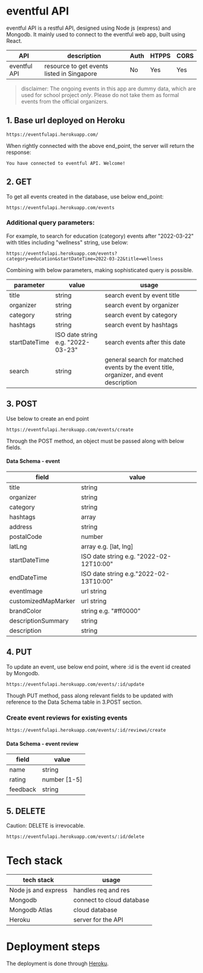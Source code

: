 # eventful API
eventful API is a restful API, designed using Node js (express) and Mongodb. It mainly used to connect to the eventful web app, built using React.


| API  | description | Auth  | HTPPS  | CORS  |
| ------------- | ------------- | ------------- |------------- |------------- |
| eventful API   | resource to get events listed in Singapore  | No  |Yes |Yes |


>disclaimer: The ongoing events in this app are dummy data, which are used for school project <em>only</em>. Please do not take them as formal events from the official organizers.


## 1. Base url deployed on Heroku
```
https://eventfulapi.herokuapp.com/
```

When rightly connected with the above end_point, the server will return the response:

```
You have connected to eventful API. Welcome!
```

## 2. GET
To get all events created in the database, use below end_point:
```
https://eventfulapi.herokuapp.com/events
```

### Additional query parameters:

For example, to search for education (category) events after "2022-03-22" with titles including "wellness" string, use below:
```
https://eventfulapi.herokuapp.com/events?category=education&startDateTime=2022-03-22&title=wellness
```
Combining with below parameters, making sophisticated query is possible.

| parameter  | value | usage  | 
| ------------- | ------------- | ------------- |
| title  | string  | search event by event title  |
| organizer  | string  | search event by organizer  |
| category  | string  | search event by category  |
| hashtags  | string |search event by hashtags  |
| startDateTime  | ISO date string e.g. "2022-03-23" |search events after this date  |
| search  | string |general search for matched events by the event title, organizer, and event description   |

## 3. POST
Use below to create an end point
```
https://eventfulapi.herokuapp.com/events/create
```

Through the POST method, an object must be passed along with below fields.

#### Data Schema - event
| field  | value |
| ------------- | ------------- |
| title  | string  | 
| organizer  | string  | 
| category  | string  | 
| hashtags  | array  | 
| address  | string  | 
| postalCode  | number  | 
| latLng  | array e.g. [lat, lng]  | 
| startDateTime  | ISO date string e.g. "2022-02-12T10:00"  | 
| endDateTime  | ISO date string e.g."2022-02-13T10:00"  | 
| eventImage  | url string  | 
| customizedMapMarker  | url string  | 
| brandColor  | string e.g. "#ff0000" | 
| descriptionSummary  | string | 
| description  | string | 

## 4. PUT
To update an event, use below end point, where :id is the event id created by Mongodb.
```
https://eventfulapi.herokuapp.com/events/:id/update
```

Though PUT method, pass along relevant fields to be updated with reference to the Data Schema table in 3.POST section.

### Create event reviews for existing events
```
https://eventfulapi.herokuapp.com/events/:id/reviews/create
```

#### Data Schema - event review
| field  | value |
| ------------- | ------------- |
| name  | string  | 
| rating  | number [1-5]  | 
| feedback  | string  | 

## 5. DELETE
Caution: DELETE is irrevocable.
```
https://eventfulapi.herokuapp.com/events/:id/delete
```

# Tech stack
| tech stack  | usage |
| ------------- | ------------- |
| Node js and express  | handles req and res |
| Mongodb  | connect to cloud database  |
| Mongodb Atlas  | cloud database |
| Heroku  | server for the API |

# Deployment steps
The deployment is done through [Heroku](https://devcenter.heroku.com/articles/git#deploy-your-code).
